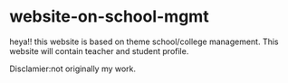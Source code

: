 # website-on-school-mgmt
heya!!  this website is based on theme school/college management.
This website will contain teacher and student profile.

Disclamier:not originally my work.
